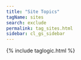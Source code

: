 ```yaml
---
title: "Site Topics"
tagName: sites
search: exclude
permalink: tag_sites.html
sidebar: cl_gs_sidebar
---
```

{% include taglogic.html %}